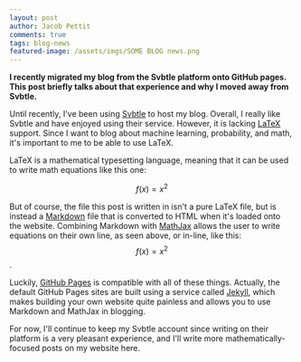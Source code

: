 ```yaml
---
layout: post
author: Jacob Pettit
comments: true
tags: blog-news
featured-image: /assets/imgs/SOME BLOG news.png
---
```


**I recently migrated my blog from the Svbtle platform onto GitHub pages. This post briefly talks about that experience and why I moved away from Svbtle.**

Until recently, I've been using [Svbtle](https://svbtle.com) to host my blog. Overall, I really like Svbtle and have enjoyed using their service. However, it is lacking [LaTeX](https://www.latex-project.org/) support. Since I want to blog about machine learning, probability, and math, it's important to me to be able to use LaTeX.

LaTeX is a mathematical typesetting language, meaning that it can be used to write math equations like this one:

$$f(x) = x^2$$

But of course, the file this post is written in isn't a pure LaTeX file, but is instead a [Markdown](https://daringfireball.net/projects/markdown/) file that is converted to HTML when it's loaded onto the website. Combining Markdown with [MathJax](https://www.mathjax.org/) allows the user to write equations on their own line, as seen above, or in-line, like this: $$f(x) = x^2$$.

Luckily, [GitHub Pages](https://pages.github.com/) is compatible with all of these things. Actually, the default GitHub Pages sites are built using a service called [Jekyll](https://jekyllrb.com/), which makes building your own website quite painless and allows you to use Markdown and MathJax in blogging.

For now, I'll continue to keep my Svbtle account since writing on their platform is a very pleasant experience, and I'll write more mathematically-focused posts on my website here.
